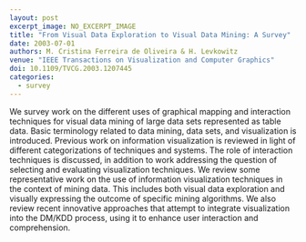 ```yaml
---
layout: post
excerpt_image: NO_EXCERPT_IMAGE
title: "From Visual Data Exploration to Visual Data Mining: A Survey"
date: 2003-07-01
authors: M. Cristina Ferreira de Oliveira & H. Levkowitz
venue: "IEEE Transactions on Visualization and Computer Graphics"
doi: 10.1109/TVCG.2003.1207445
categories:
  - survey
---
```

We survey work on the different uses of graphical mapping and interaction techniques for visual data mining of large data sets represented as table data. Basic terminology related to data mining, data sets, and visualization is introduced. Previous work on information visualization is reviewed in light of different categorizations of techniques and systems. The role of interaction techniques is discussed, in addition to work addressing the question of selecting and evaluating visualization techniques. We review some representative work on the use of information visualization techniques in the context of mining data. This includes both visual data exploration and visually expressing the outcome of specific mining algorithms. We also review recent innovative approaches that attempt to integrate visualization into the DM/KDD process, using it to enhance user interaction and comprehension.
